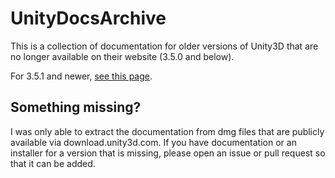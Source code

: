 # UnityDocsArchive
This is a collection of documentation for older versions of Unity3D that are no longer available on their website (3.5.0 and below). 

For 3.5.1 and newer, [see this page](https://docs.unity3d.com/560/Documentation/Manual/ManualVersions.html).

## Something missing?
I was only able to extract the documentation from dmg files that are publicly available via download.unity3d.com. If you have documentation or an installer for a version that is missing, please open an issue or pull request so that it can be added.
